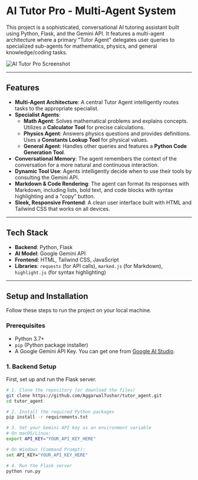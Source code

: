 # AI Tutor Pro - Multi-Agent System

This project is a sophisticated, conversational AI tutoring assistant built using Python, Flask, and the Gemini API. It features a multi-agent architecture where a primary "Tutor Agent" delegates user queries to specialized sub-agents for mathematics, physics, and general knowledge/coding tasks.

![AI Tutor Pro Screenshot](https://placehold.co/800x500/14b8a6/ffffff?text=AI%20Tutor%20Pro%20UI)

---

## Features

* **Multi-Agent Architecture**: A central Tutor Agent intelligently routes tasks to the appropriate specialist.
* **Specialist Agents**:
    * **Math Agent**: Solves mathematical problems and explains concepts. Utilizes a **Calculator Tool** for precise calculations.
    * **Physics Agent**: Answers physics questions and provides definitions. Uses a **Constants Lookup Tool** for physical values.
    * **General Agent**: Handles other queries and features a **Python Code Generation Tool**.
* **Conversational Memory**: The agent remembers the context of the conversation for a more natural and continuous interaction.
* **Dynamic Tool Use**: Agents intelligently decide when to use their tools by consulting the Gemini API.
* **Markdown & Code Rendering**: The agent can format its responses with Markdown, including lists, bold text, and code blocks with syntax highlighting and a "copy" button.
* **Sleek, Responsive Frontend**: A clean user interface built with HTML and Tailwind CSS that works on all devices.

---

## Tech Stack

* **Backend**: Python, Flask
* **AI Model**: Google Gemini API
* **Frontend**: HTML, Tailwind CSS, JavaScript
* **Libraries**: `requests` (for API calls), `marked.js` (for Markdown), `highlight.js` (for syntax highlighting)

---

## Setup and Installation

Follow these steps to run the project on your local machine.

### Prerequisites

* Python 3.7+
* `pip` (Python package installer)
* A Google Gemini API Key. You can get one from [Google AI Studio](https://aistudio.google.com/app/apikey).

### 1. Backend Setup

First, set up and run the Flask server.

```bash
# 1. Clone the repository (or download the files)
git clone https://github.com/AggarwalTushar/tutor_agent.git
cd tutor_agent

# 2. Install the required Python packages
pip install -r requirements.txt

# 3. Set your Gemini API key as an environment variable
# On macOS/Linux:
export API_KEY="YOUR_API_KEY_HERE"

# On Windows (Command Prompt):
set API_KEY="YOUR_API_KEY_HERE"

# 4. Run the Flask server
python run.py